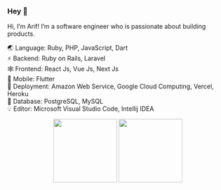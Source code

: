 ### Hey 👋

Hi, I’m Arif! I’m a software engineer who is passionate about building products.

🌏 Language: Ruby, PHP, JavaScript, Dart  
⚡ Backend: Ruby on Rails, Laravel  
🕸️ Frontend: React Js, Vue Js, Next Js  
🍃 Mobile: Flutter  
🚀 Deployment: Amazon Web Service, Google Cloud Computing, Vercel, Heroku  
🐘 Database: PostgreSQL, MySQL  
💡 Editor: Microsoft Visual Studio Code, Intellij IDEA  

<div float="center" align="center">
  <img height="145" src="https://github-readme-stats.vercel.app/api/top-langs/?username=arifikhsan&layout=compact&theme=dark&hide_border=true" />
  <img height="145" src="https://github-readme-stats.vercel.app/api?username=arifikhsan&show_icons=true&theme=dark&count_private=true&hide=contribs,issue&hide_border=true" />
</div>
